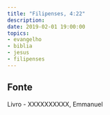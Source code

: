 ```yaml
---
title: "Filipenses, 4:22"
description: 
date: 2019-02-01 19:00:00
topics: 
- evangelho
- biblia
- jesus
- filipenses
---
```




## Fonte
Livro - XXXXXXXXXX, Emmanuel
